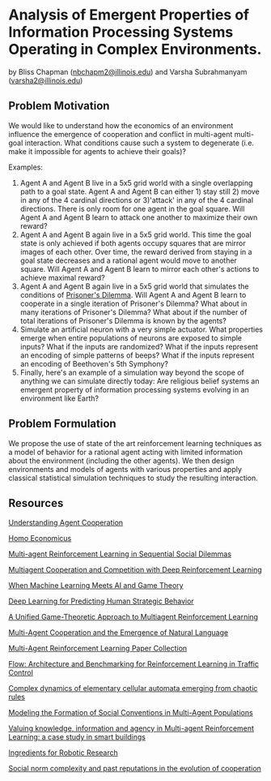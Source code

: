 # Analysis of Emergent Properties of Information Processing Systems Operating in Complex Environments.
by Bliss Chapman (nbchapm2@illinois.edu) and Varsha Subrahmanyam (varsha2@illinois.edu)

## Problem Motivation
We would like to understand how the economics of an environment influence the emergence of cooperation and conflict in multi-agent multi-goal interaction.  What conditions cause such a system to degenerate (i.e. make it impossible for agents to achieve their goals)?

Examples:
1) Agent A and Agent B live in a 5x5 grid world with a single overlapping path to a goal state.  Agent A and Agent B can either 1) stay still 2) move in any of the 4 cardinal directions or 3)'attack' in any of the 4 cardinal directions.  There is only room for one agent in the goal square.  Will Agent A and Agent B learn to attack one another to maximize their own reward?
2) Agent A and Agent B again live in a 5x5 grid world.  This time the goal state is only achieved if both agents occupy squares that are mirror images of each other.  Over time, the reward derived from staying in a goal state decreases and a rational agent would move to another square.  Will Agent A and Agent B learn to mirror each other's actions to achieve maximal reward?
3) Agent A and Agent B again live in a 5x5 grid world that simulates the conditions of [Prisoner's Dilemma](https://en.wikipedia.org/wiki/Prisoner%27s_dilemma).  Will Agent A and Agent B learn to cooperate in a single iteration of Prisoner's Dilemma?  What about in many iterations of Prisoner's Dilemma?  What about if the number of total iterations of Prisoner's Dilemma is known by the agents?
4) Simulate an artificial neuron with a very simple actuator.  What properties emerge when entire populations of neurons are exposed to simple inputs?  What if the inputs are randomized?  What if the inputs represent an encoding of simple patterns of beeps?  What if the inputs represent an encoding of Beethoven's 5th Symphony?
5) Finally, here's an example of a simulation way beyond the scope of anything we can simulate directly today: Are religious belief systems an emergent property of information processing systems evolving in an environment like Earth?

## Problem Formulation
We propose the use of state of the art reinforcement learning techniques as a model of behavior for a rational agent acting with limited information about the environment (including the other agents).  We then design environments and models of agents with various properties and apply classical statistical simulation techniques to study the resulting interaction.

## Resources
[Understanding Agent Cooperation](https://deepmind.com/blog/understanding-agent-cooperation/)

[Homo Economicus](https://en.wikipedia.org/wiki/Homo_economicus)

[Multi-agent Reinforcement Learning in Sequential Social Dilemmas](https://storage.googleapis.com/deepmind-media/papers/multi-agent-rl-in-ssd.pdf)

[Multiagent Cooperation and Competition with Deep Reinforcement Learning](https://arxiv.org/pdf/1511.08779.pdf)

[When Machine Learning Meets AI and Game Theory](http://cs229.stanford.edu/proj2012/AgrawalJaiswal-WhenMachineLearningMeetsAIandGameTheory.pdf)

[Deep Learning for Predicting Human Strategic Behavior](http://www.cs.ubc.ca/~jasonhar/GameNet-NIPS-2016.pdf)

[A Unified Game-Theoretic Approach to Multiagent Reinforcement Learning](https://arxiv.org/pdf/1711.00832.pdf)

[Multi-Agent Cooperation and the Emergence of Natural Language](https://openreview.net/pdf?id=Hk8N3Sclg)

[Multi-Agent Reinforcement Learning Paper Collection](https://github.com/LantaoYu/MARL-Papers#learning-to-communicate)

[Flow: Architecture and Benchmarking for Reinforcement Learning in Traffic Control](https://arxiv.org/abs/1710.05465)

[Complex dynamics of elementary cellular automata emerging from chaotic rules](https://arxiv.org/abs/1203.6074)

[Modeling the Formation of Social Conventions in Multi-Agent Populations](https://arxiv.org/abs/1802.06108)

[Valuing knowledge, information and agency in Multi-agent Reinforcement Learning: a case study in smart buildings](https://arxiv.org/abs/1803.03491)

[Ingredients for Robotic Research](https://blog.openai.com/ingredients-for-robotics-research/)

[Social norm complexity and past reputations in the evolution of cooperation](https://www.nature.com/articles/nature25763)
 
